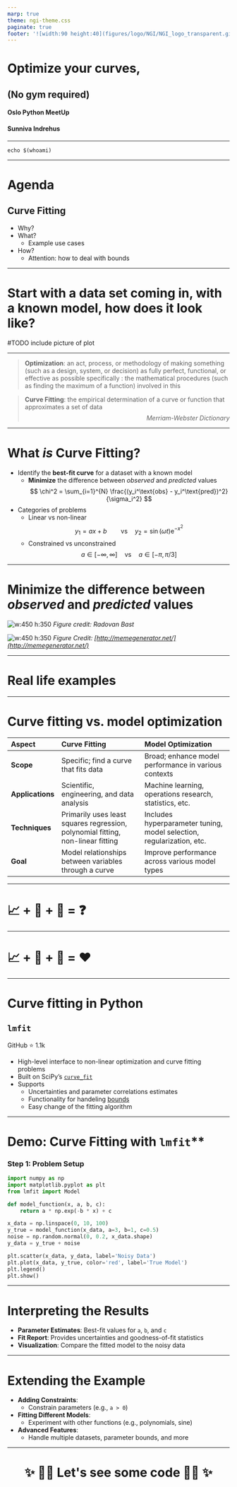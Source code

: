 ```yaml
---
marp: true
theme: ngi-theme.css
paginate: true
footer: '![width:90 height:40](figures/logo/NGI/NGI_logo_transparent.gif)'
---
```





<!-- _class: title -->
<!-- _header: '_24.10.2024_' -->
# Optimize your curves, 
## (No gym required)

####
#### Oslo Python MeetUp
#### Sunniva Indrehus


--- 

<!-- paginate: true -->

```
echo $(whoami)
```
---



# Agenda

## Curve Fitting 
  - Why? 
  - What?
    - Example use cases  
  - How? 
    - Attention: how to deal with bounds
 

---


# Start with a data set coming in, with a known model, how does it look like? 

#TODO include picture of plot


---




> **Optimization**: an act, process, or methodology of making something (such as a design, system, or decision) as fully perfect, functional, or effective as possible 
specifically : the mathematical procedures (such as finding the maximum of a function) involved in this


> **Curve Fitting**: the empirical determination of a curve or function that approximates a set of data
<span style="display: block; text-align: right; font-style: italic; margin-top: 0.5rem;">*Merriam-Webster Dictionary*</span>

---

# What *is* Curve Fitting?

* Identify the **best-fit curve** for a dataset with a known model 
    * **Minimize** the difference between *observed* and *predicted* values
        $$ 
        \chi^2 = \sum_{i=1}^{N} \frac{(y_i^\text{obs} - y_i^\text{pred})^2}{\sigma_i^2} 
        $$
* Categories of problems  
    * Linear vs non-linear 
      $$ 
      y_1 = ax + b \qquad \text{vs} \quad y_2 = \sin(\omega t)\text{e}^{-x^2}
      $$
    * Constrained vs unconstrained
      $$
        a\in [-\infty,\infty] \quad \text{vs} \quad a \in [-\pi,\pi/3]
      $$



---

# Minimize the difference between *observed* and *predicted* values 

<!-- _class: split-text-image -->

<div class=ldiv>


![w:450 h:350](figures/illustrations/development_speed_quick_hacks.png)
*Figure credit: Radovan Bast*


</div>


<div class=rdiv>


![w:450 h:350](figures/illustrations/automate-all.png)
*Figure Credit: [http://memegenerator.net/](http://memegenerator.net/)*


</div>


--- 

# Real life examples 


---

# Curve fitting vs. model optimization 

| Aspect              | Curve Fitting                                   | Model Optimization                              |
|:---------------------|:------------------------------------------------|:------------------------------------------------|
| **Scope**           | Specific; find a curve that fits data | Broad; enhance model performance in various contexts |
| **Applications**     | Scientific, engineering, and data analysis | Machine learning, operations research, statistics, etc. |
| **Techniques**      | Primarily uses least squares regression, polynomial fitting, non-linear fitting | Includes hyperparameter tuning, model selection, regularization, etc. |
| **Goal**            | Model relationships between variables through a curve | Improve performance across various model types |



---
<!-- _class: title -->
<!-- paginate: false -->
# :chart_with_upwards_trend: + :muscle: + :snake: = :question: 

--- 

<!-- _class: title -->
# :chart_with_upwards_trend: + :muscle: + :snake: = :heart: 

--- 
<!-- paginate: true -->


# Curve fitting in Python 

## `lmfit` 
GitHub :star: 1.1k

- High-level interface to non-linear optimization and curve fitting problems
- Built on SciPy’s [`curve_fit`](https://docs.scipy.org/doc/scipy/reference/generated/scipy.optimize.curve_fit.html)
- Supports 
  - Uncertainties and parameter correlations estimates 
  - Functionality for handeling [bounds](https://lmfit.github.io/lmfit-py/bounds.html)
  - Easy change of the fitting algorithm 


---


# Demo: Curve Fitting with `lmfit`**

### Step 1: Problem Setup

```python
import numpy as np
import matplotlib.pyplot as plt
from lmfit import Model

def model_function(x, a, b, c):
    return a * np.exp(-b * x) + c

x_data = np.linspace(0, 10, 100)
y_true = model_function(x_data, a=3, b=1, c=0.5)
noise = np.random.normal(0, 0.2, x_data.shape)
y_data = y_true + noise

plt.scatter(x_data, y_data, label='Noisy Data')
plt.plot(x_data, y_true, color='red', label='True Model')
plt.legend()
plt.show()
```

---

# Interpreting the Results

- **Parameter Estimates**: Best-fit values for `a`, `b`, and `c`
- **Fit Report**: Provides uncertainties and goodness-of-fit statistics
- **Visualization**: Compare the fitted model to the noisy data

---

# Extending the Example

- **Adding Constraints**:
  - Constrain parameters (e.g., `a > 0`)
- **Fitting Different Models**:
  - Experiment with other functions (e.g., polynomials, sine)
- **Advanced Features**:
  - Handle multiple datasets, parameter bounds, and more

---
<!--
class: center, middle
-->

# <div style="text-align: center;">:sparkles: :woman_technologist: Let's see some code :woman_technologist: :sparkles: </div>


